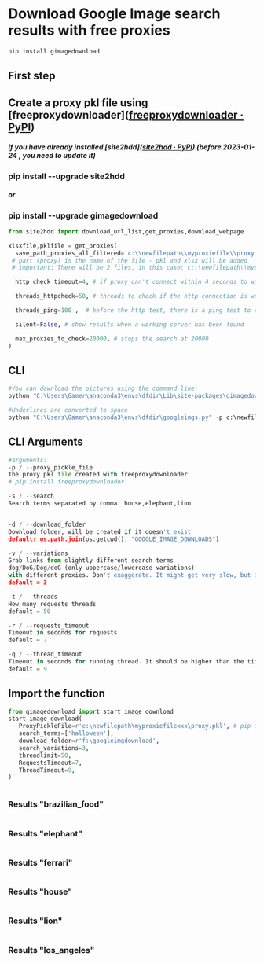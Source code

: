 # Download Google Image search results with free proxies

```python
pip install gimagedownload 
```

## First step

## Create a proxy pkl file using [freeproxydownloader]([freeproxydownloader · PyPI](https://pypi.org/project/freeproxydownloader/))

##### If you have already installed  [site2hdd]([site2hdd · PyPI](https://pypi.org/project/site2hdd/))   (before 2023-01-24  , you need to update it)

### pip install --upgrade site2hdd

##### or

### pip install --upgrade gimagedownload

```python
from site2hdd import download_url_list,get_proxies,download_webpage

xlsxfile,pklfile = get_proxies(
  save_path_proxies_all_filtered='c:\\newfilepath\\myproxiefile\\proxy', #  path doesn't have to exist, it will be created, last 
 # part (proxy) is the name of the file - pkl and xlsx will be added
 # important: There will be 2 files, in this case: c:\\newfilepath\\myproxiefile\\proxy.pkl and c:\\newfilepath\\myproxiefile\\proxy.xlsx

  http_check_timeout=4, # if proxy can't connect within 4 seconds to wikipedia, it is invalid

  threads_httpcheck=50, # threads to check if the http connection is working

  threads_ping=100 ,  # before the http test, there is a ping test to check if the server exists

  silent=False, # show results when a working server has been found

  max_proxies_to_check=20000, # stops the search at 20000
)
```

## CLI

```python
#You can download the pictures using the command line:
python "C:\Users\Gamer\anaconda3\envs\dfdir\Lib\site-packages\gimagedownload\__init__.py" -p c:\newfilepath\myproxiefile\proxy.pkl -s house,elephant,lion -d f:\googleimgdownload -v 3 -t 50 -r 7 -q 9
```

```python
#Underlines are converted to space
python "C:\Users\Gamer\anaconda3\envs\dfdir\googleimgs.py" -p c:\newfilepath\myproxiefile\proxy.pkl -s brazilian_food,ferrari,Los_Angeles -d f:\googleimgdownload -v 3 -t 50 -r 7 -q 9
```

## CLI Arguments

```python
#arguments: 
-p / --proxy_pickle_file  
The proxy pkl file created with freeproxydownloader
# pip install freeproxydownloader

-s / --search 
Search terms separated by comma: house,elephant,lion


-d / --download_folder 
Download folder, will be created if it doesn't exist 
default: os.path.join(os.getcwd(), "GOOGLE_IMAGE_DOWNLOADS")

-v / --variations 
Grab links from slightly different search terms
dog/DoG/Dog/doG (only uppercase/lowercase variations) 
with different proxies. Don't exaggerate. It might get very slow, but it helps to get more results. 3 or 4 is a good start 
default = 3

-t / --threads 
How many requests threads
default = 50

-r / --requests_timeout 
Timeout in seconds for requests
default = 7

-q / --thread_timeout 
Timeout in seconds for running thread. It should be higher than the timeout for requests to avoid problems. 
default = 9
```

## Import the function

```python
from gimagedownload import start_image_download
start_image_download(
   ProxyPickleFile=r'c:\newfilepath\myproxiefilexxx\proxy.pkl', # pip install freeproxydownloader
   search_terms=['halloween'],
   download_folder=r'f:\googleimgdownload',
   search_variations=3,
   threadlimit=50,
   RequestsTimeout=7,
   ThreadTimeout=9,
)
```

<img title="" src="https://github.com/hansalemaos/screenshots/raw/main/gimages/dl.png" alt="">

### Results "brazilian_food"

<img title="" src="https://github.com/hansalemaos/screenshots/raw/main/gimages/brazilian_food.png" alt="">

### Results "elephant"

<img title="" src="https://github.com/hansalemaos/screenshots/raw/main/gimages/elephant.png" alt="">

### Results "ferrari"

<img title="" src="https://github.com/hansalemaos/screenshots/raw/main/gimages/ferrari.png" alt="">

### Results "house"

<img title="" src="https://github.com/hansalemaos/screenshots/raw/main/gimages/house.png" alt="">

### Results "lion"

<img title="" src="https://github.com/hansalemaos/screenshots/raw/main/gimages/lion.png" alt="">

### Results "los_angeles"

<img title="" src="https://github.com/hansalemaos/screenshots/raw/main/gimages/los_angeles.png" alt="">
